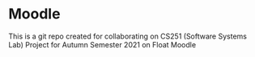# Moodle
This is a git repo created for collaborating on CS251 (Software Systems Lab) Project for Autumn Semester 2021 on Float Moodle
